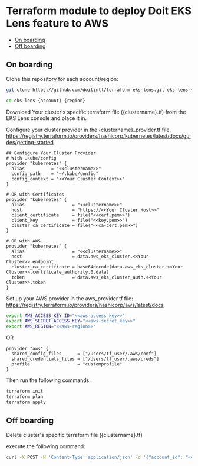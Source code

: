 # Terraform module to deploy Doit EKS Lens feature to AWS

* [On boarding](#On-boarding)
* [Off boarding](#Off-boarding)

## On boarding

Clone this repository for each account/region:
```bash
git clone https://github.com/doitintl/terraform-eks-lens.git eks-lens-{account}-{region}

cd eks-lens-{account}-{region}
```
Download Your cluster's specific terraform file ({clustername}.tf) from the EKS Lens console and place it in.

Configure your cluster provider in the {clustername}_provider.tf file.
https://registry.terraform.io/providers/hashicorp/kubernetes/latest/docs/guides/getting-started
```hcl
## Configure Your Cluster Provider
# With .kube/config
provider "kubernetes" {
  alias          = "<<clustername>>"
  config_path    = "~/.kube/config"
  config_context = "<<Your Cluster Context>>"
}

# OR with Certificates
provider "kubernetes" {
  alias                  = "<<clustername>>"
  host                   = "https://<<Your Cluster Host>>"
  client_certificate     = file("<<cert.pem>>")
  client_key             = file("<<key.pem>>")
  cluster_ca_certificate = file("<<ca-cert.pem>>")
}

# OR with AWS 
provider "kubernetes" {
  alias                  = "<<clustername>>"
  host                   = data.aws_eks_cluster.<<Your Cluster>>.endpoint
  cluster_ca_certificate = base64decode(data.aws_eks_cluster.<<Your Cluster>>.certificate_authority.0.data)
  token                  = data.aws_eks_cluster_auth.<<Your Cluster>>.token
}

```

Set up your AWS provider in the aws_provider.tf file:
https://registry.terraform.io/providers/hashicorp/aws/latest/docs
```bash
export AWS_ACCESS_KEY_ID="<<aws-access_key>>"
export AWS_SECRET_ACCESS_KEY="<<aws-secret_key>>"
export AWS_REGION="<<aws-region>>"
```

OR

```hcl
provider "aws" {
  shared_config_files      = ["/Users/tf_user/.aws/conf"]
  shared_credentials_files = ["/Users/tf_user/.aws/creds"]
  profile                  = "customprofile"
}
```

Then run the following commands:
```bash
terraform init
terraform plan
terraform apply
```

## Off boarding

Delete cluster's specific terraform file ({clustername}.tf)

execute the following command:
```bash
curl -X POST -H 'Content-Type: application/json' -d '{"account_id": "<<AccountID>>","region": "<<Region>>","cluster_name": "<<ClusterName>>", "deployment_id": "<<DeploymentID>>" }' https://console.doit.com/webhooks/v1/eks-metrics/terraform-destroy
```
